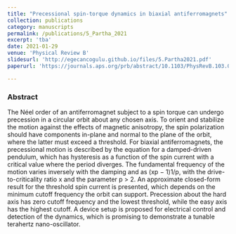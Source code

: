 ```yaml
---
title: "Precessional spin-torque dynamics in biaxial antiferromagnets"
collection: publications
category: manuscripts
permalink: /publications/5_Partha_2021
excerpt: 'tba'
date: 2021-01-29
venue: 'Physical Review B'
slidesurl: 'http://egecancogulu.github.io/files/5.Partha2021.pdf'
paperurl: 'https://journals.aps.org/prb/abstract/10.1103/PhysRevB.103.024450'

---
```

### Abstract 
The Néel order of an antiferromagnet subject to a spin torque can undergo precession in a circular orbit about any chosen axis. To orient and stabilize the motion against the effects of magnetic anisotropy, the spin polarization should have components in-plane and normal to the plane of the orbit, where the latter must exceed a threshold. For biaxial antiferromagnets, the precessional motion is described by the equation for a damped-driven pendulum, which has hysteresis as a function of the spin current with a critical value where the period diverges. The fundamental frequency of the motion varies inversely with the damping and as (xp − 1)1/p, with the drive-to-criticality ratio x and the parameter p > 2. An approximate closed-form result for the threshold spin current is presented, which depends on the minimum cutoff frequency the orbit can support. Precession about the hard axis has zero cutoff frequency and the lowest threshold, while the easy axis has the highest cutoff. A
device setup is proposed for electrical control and detection of the dynamics, which is promising to demonstrate a tunable terahertz nano-oscillator.